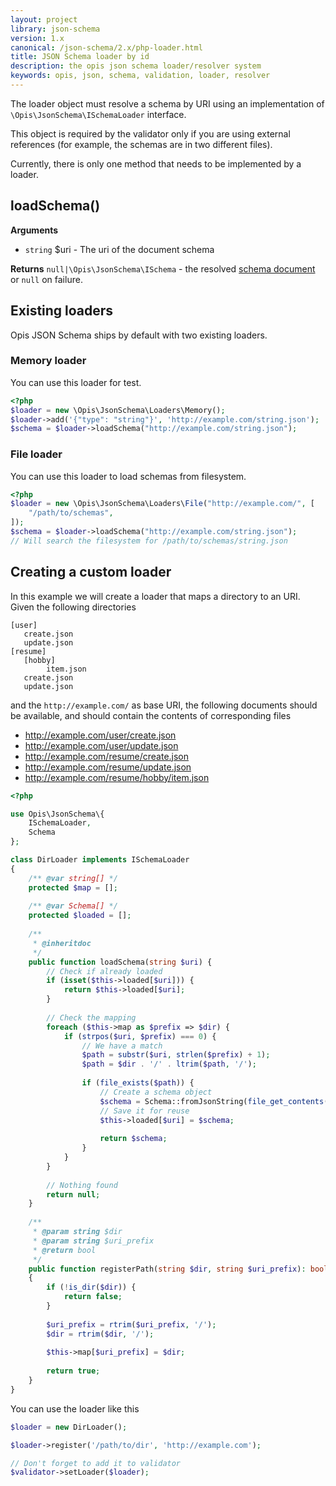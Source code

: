```yaml
---
layout: project
library: json-schema
version: 1.x
canonical: /json-schema/2.x/php-loader.html
title: JSON Schema loader by id
description: the opis json schema loader/resolver system
keywords: opis, json, schema, validation, loader, resolver
---
```


The loader object must resolve a schema by URI using an implementation
of `\Opis\JsonSchema\ISchemaLoader` interface.

This object is required by the validator only if you are using external references
(for example, the schemas are in two different files).

Currently, there is only one method that needs to be implemented by a loader.

## loadSchema()

**Arguments**

- `string` $uri - The uri of the document schema

**Returns** `null|\Opis\JsonSchema\ISchema` - the resolved [schema document](php-schema.html) or `null` on failure.

## Existing loaders

Opis JSON Schema ships by default with two existing loaders.

### Memory loader

You can use this loader for test.

```php
<?php
$loader = new \Opis\JsonSchema\Loaders\Memory();
$loader->add('{"type": "string"}', 'http://example.com/string.json');
$schema = $loader->loadSchema("http://example.com/string.json");
```

### File loader

You can use this loader to load schemas from filesystem.

```php
<?php
$loader = new \Opis\JsonSchema\Loaders\File("http://example.com/", [
    "/path/to/schemas",
]);
$schema = $loader->loadSchema("http://example.com/string.json");
// Will search the filesystem for /path/to/schemas/string.json
```

## Creating a custom loader

In this example we will create a loader that maps a directory to an URI.
Given the following directories

```text
[user]
   create.json
   update.json 
[resume]
   [hobby]
        item.json
   create.json
   update.json
```

and the `http://example.com/` as base URI, the following documents should be 
available, and should contain the contents of corresponding files

- http://example.com/user/create.json
- http://example.com/user/update.json
- http://example.com/resume/create.json
- http://example.com/resume/update.json
- http://example.com/resume/hobby/item.json

```php
<?php

use Opis\JsonSchema\{
    ISchemaLoader,
    Schema
};

class DirLoader implements ISchemaLoader
{
    /** @var string[] */
    protected $map = [];
    
    /** @var Schema[] */
    protected $loaded = [];
    
    /**
     * @inheritdoc 
     */
    public function loadSchema(string $uri) {
        // Check if already loaded
        if (isset($this->loaded[$uri])) {
            return $this->loaded[$uri];
        }
        
        // Check the mapping
        foreach ($this->map as $prefix => $dir) {
            if (strpos($uri, $prefix) === 0) {
                // We have a match
                $path = substr($uri, strlen($prefix) + 1);
                $path = $dir . '/' . ltrim($path, '/');
                
                if (file_exists($path)) {
                    // Create a schema object
                    $schema = Schema::fromJsonString(file_get_contents($path));
                    // Save it for reuse
                    $this->loaded[$uri] = $schema;
                    
                    return $schema;
                }
            }
        }
        
        // Nothing found
        return null;
    }
    
    /**
     * @param string $dir
     * @param string $uri_prefix
     * @return bool
     */
    public function registerPath(string $dir, string $uri_prefix): bool
    {
        if (!is_dir($dir)) {
            return false;
        }
        
        $uri_prefix = rtrim($uri_prefix, '/');
        $dir = rtrim($dir, '/');
        
        $this->map[$uri_prefix] = $dir;
        
        return true;
    }
}

```

You can use the loader like this

```php
$loader = new DirLoader();

$loader->register('/path/to/dir', 'http://example.com');

// Don't forget to add it to validator
$validator->setLoader($loader);
```
